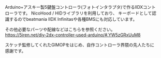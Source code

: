 Arduino+アスキー製5鍵盤コントローラ(フォトインタラプタ)で作るIIDXコントローラです。
NicoHood / HIDライブラリを利用しており、
キーボードとして認識するのでbeatmania IIDX Infinitasや各種BMSにも対応しています。

その他必要なパーツや配線などはこちらを参照ください。
https://5iren.net/diy-2dx-controller-used-arduino/#.YW5zGRxUuM8

スケッチ監修してくれたGIMOPをはじめ、自作コントローラ界隈の先人たちに感謝です。
